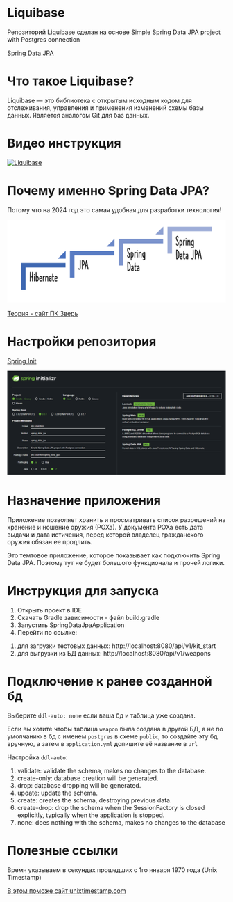# Liquibase
Репозиторий Liquibase сделан на основе Simple Spring Data JPA project with Postgres connection

[Spring Data JPA](https://github.com/Bouncer77/SpringDataJpa)

# Что такое Liquibase?

Liquibase — это библиотека с открытым исходным кодом для отслеживания, управления и
применения изменений схемы базы данных. Является аналогом Git для баз данных.

# Видео инструкция

[![Liquibase](https://img.youtube.com/vi/Q3VmWZBgikY&t/0.jpg)](https://www.youtube.com/watch?v=Q3VmWZBgikY&t)

# Почему именно Spring Data JPA?

Потому что на 2024 год это самая удобная для разработки технология!

![spring-data-category](./img/spring-data-category.png)

[Теория - сайт ПК Зверь](https://pc-zver.ru/news/jpa/)

# Настройки репозитория

[Spring Init](https://start.spring.io/#!type=gradle-project&language=java&platformVersion=3.3.1&packaging=jar&jvmVersion=17&groupId=pro.kosenkov&artifactId=spring_data_jpa&name=spring_data_jpa&description=Simple%20Spring%20Data%20JPA%20project%20with%20Postgres%20connection&packageName=pro.kosenkov.spring_data_jpa&dependencies=lombok,web,postgresql,data-jpa "Создает каркас этого приложения")

![start_spring](./img/start_spring.png)

# Назначение приложения
Приложение позволяет хранить и просматривать список
разрешений на хранение и ношение оружия (РОХа). У документа РОХа
есть дата выдачи и дата истичения, перед которой
владелец гражданского оружия обязан ее продлить.

Это темтовое приложение, которое показывает как подключить Spring Data JPA.
Поэтому тут не будет большого функционала и прочей логики.

# Инструкция для запуска

1. Открыть проект в IDE
2. Скачать Gradle зависимости - файл build.gradle
3. Запустить SpringDataJpaApplication
4. Перейти по ссылке:
1) для загрузки тестовых данных: http://localhost:8080/api/v1/kit_start
2) для выгрузки из БД данных: http://localhost:8080/api/v1/weapons

# Подключение к ранее созданной бд

Выберите `ddl-auto: none` если ваша бд и таблица уже создана.

Если вы хотите чтобы таблица `weapon` была создана в другой БД, а не по умолчанию
в бд с именем `postgres` в схеме `public`, то создайте эту бд вручную, а затем в `application.yml` допишите её название
в `url`

Настройка `ddl-auto`:
1. validate: validate the schema, makes no changes to the database.
2. create-only: database creation will be generated.
3. drop: database dropping will be generated.
4. update: update the schema.
5. create: creates the schema, destroying previous data.
6. create-drop: drop the schema when the SessionFactory is closed explicitly, typically when the application is stopped.
7. none: does nothing with the schema, makes no changes to the database

# Полезные ссылки

Время указываем в секундах прошедших с 1го января 1970 года (Unix Timestamp)

[В этом поможе сайт unixtimestamp.com](https://www.unixtimestamp.com/)
